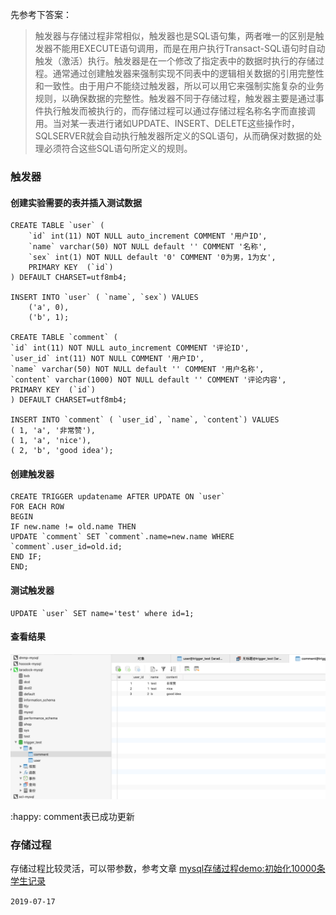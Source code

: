 先参考下答案：

> 触发器与存储过程非常相似，触发器也是SQL语句集，两者唯一的区别是触发器不能用EXECUTE语句调用，而是在用户执行Transact-SQL语句时自动触发（激活）执行。触发器是在一个修改了指定表中的数据时执行的存储过程。通常通过创建触发器来强制实现不同表中的逻辑相关数据的引用完整性和一致性。由于用户不能绕过触发器，所以可以用它来强制实施复杂的业务规则，以确保数据的完整性。触发器不同于存储过程，触发器主要是通过事件执行触发而被执行的，而存储过程可以通过存储过程名称名字而直接调用。当对某一表进行诸如UPDATE、INSERT、DELETE这些操作时，SQLSERVER就会自动执行触发器所定义的SQL语句，从而确保对数据的处理必须符合这些SQL语句所定义的规则。

### 触发器

#### 创建实验需要的表并插入测试数据

```mysql
CREATE TABLE `user` (   
    `id` int(11) NOT NULL auto_increment COMMENT '用户ID',   
    `name` varchar(50) NOT NULL default '' COMMENT '名称',   
    `sex` int(1) NOT NULL default '0' COMMENT '0为男，1为女',   
    PRIMARY KEY  (`id`)   
) DEFAULT CHARSET=utf8mb4;

INSERT INTO `user` ( `name`, `sex`) VALUES   
    ('a', 0),   
    ('b', 1);
    
CREATE TABLE `comment` (   
`id` int(11) NOT NULL auto_increment COMMENT '评论ID',   
`user_id` int(11) NOT NULL COMMENT '用户ID',   
`name` varchar(50) NOT NULL default '' COMMENT '用户名称',   
`content` varchar(1000) NOT NULL default '' COMMENT '评论内容',   
PRIMARY KEY  (`id`)   
) DEFAULT CHARSET=utf8mb4;   
  
INSERT INTO `comment` ( `user_id`, `name`, `content`) VALUES   
( 1, 'a', '非常赞'),   
( 1, 'a', 'nice'),   
( 2, 'b', 'good idea');     
```

#### 创建触发器

```mysql
CREATE TRIGGER updatename AFTER UPDATE ON `user`
FOR EACH ROW
BEGIN
IF new.name != old.name THEN
UPDATE `comment` SET `comment`.name=new.name WHERE `comment`.user_id=old.id;
END IF;
END;
```

#### 测试触发器

```mysql
UPDATE `user` SET name='test' where id=1;
```

#### 查看结果

![5.1](https://raw.githubusercontent.com/Purelightme/one-day-one-ask/master/images/5.1.png)

:happy: comment表已成功更新

### 存储过程

存储过程比较灵活，可以带参数，参考文章 [mysql存储过程demo:初始化10000条学生记录](https://blog.csdn.net/wangjinsu7/article/details/52257639)



```2019-07-17```